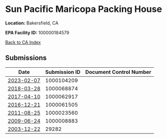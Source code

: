 # Sun Pacific Maricopa Packing House

**Location:** Bakersfield, CA

**EPA Facility ID:** 100000184579

[Back to CA Index](../../index.md)

## Submissions

| Date | Submission ID | Document Control Number |
|------|--------------|-------------------------|
| [2023-02-07](submissions/1000104209.md) | 1000104209 |  |
| [2018-03-28](submissions/1000068874.md) | 1000068874 |  |
| [2017-04-10](submissions/1000062917.md) | 1000062917 |  |
| [2016-12-21](submissions/1000061505.md) | 1000061505 |  |
| [2011-08-25](submissions/1000023560.md) | 1000023560 |  |
| [2009-06-24](submissions/1000008883.md) | 1000008883 |  |
| [2003-12-22](submissions/29282.md) | 29282 |  |
